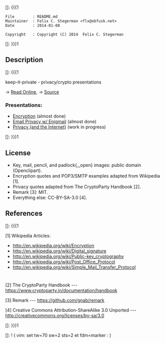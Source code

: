 []: {{{1

    File        : README.md
    Maintainer  : Felix C. Stegerman <flx@obfusk.net>
    Date        : 2014-01-08

    Copyright   : Copyright (C) 2014  Felix C. Stegerman

[]: }}}1

## Description
[]: {{{1

  keep-it-private - privacy/crypto presentations

  &rarr; [Read Online](http://obfusk.github.io/keep-it-private),
  &rarr; [Source](https://github.com/obfusk/keep-it-private)

### Presentations:

  * [Encryption](encryption/index.html)
      (almost done)
  * [Email Privacy w/ Enigmail](enigmail/index.html)
      (almost done)
  * [Privacy (and the Internet)](privacy/index.html)
      (work in progress)

[]: }}}1

## License

  * Key, mail, pencil, and padlock{,_open} images: public domain
    (Openclipart).
  * Encryption quotes and POP3/SMTP examples adapted from Wikipedia
    [1].
  * Privacy quotes adapted from The CryptoParty Handbook [2].
  * Remark [3]: MIT.
  * Everything else: CC-BY-SA-3.0 [4].

## References
[]: {{{1

  [1] Wikipedia Articles:
  * http://en.wikipedia.org/wiki/Encryption
  * http://en.wikipedia.org/wiki/Digital_signature
  * http://en.wikipedia.org/wiki/Public-key_cryptography
  * http://en.wikipedia.org/wiki/Post_Office_Protocol
  * http://en.wikipedia.org/wiki/Simple_Mail_Transfer_Protocol

#

  [2] The CryptoParty Handbook
  --- https://www.cryptoparty.in/documentation/handbook

  [3] Remark
  --- https://github.com/gnab/remark

  [4] Creative Commons Attribution-ShareAlike 3.0 Unported
  --- http://creativecommons.org/licenses/by-sa/3.0

[]: }}}1

[]: ! ( vim: set tw=70 sw=2 sts=2 et fdm=marker : )
